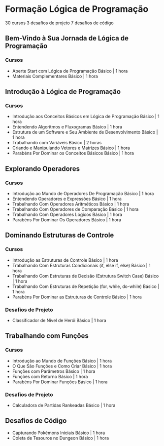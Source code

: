 # Formação Lógica de Programação

30 cursos
3 desafios de projeto
7 desafios de código

## Bem-Vindo à Sua Jornada de Lógica de Programação

### Cursos

- Aperte Start com Lógica de Programação
  Básico | 1 hora
- Materiais Complementares
  Básico | 1 hora

## Introdução à Lógica de Programação

### Cursos

- Introdução aos Conceitos Básicos em Lógica de Programação
  Básico | 1 hora
- Entendendo Algoritmos e Fluxogramas
  Básico | 1 hora
- Estrutura de um Software e Seu Ambiente de Desenvolvimento
  Básico | 1 hora
- Trabalhando com Variáveis
  Básico | 2 horas
- Criando e Manipulando Vetores e Matrizes
  Básico | 1 hora
- Parabéns Por Dominar os Conceitos Básicos
  Básico | 1 hora

## Explorando Operadores

### Cursos

- Introdução ao Mundo de Operadores De Programação
  Básico | 1 hora
- Entendendo Operadores e Expressões
  Básico | 1 hora
- Trabalhando Com Operadores Aritméticos
  Básico | 1 hora
- Trabalhando Com Operadores de Comparação
  Básico | 1 hora
- Trabalhando Com Operadores Lógicos
  Básico | 1 hora
- Parabéns Por Dominar Os Operadores
  Básico | 1 hora

## Dominando Estruturas de Controle

### Cursos

- Introdução as Estruturas de Controle
  Básico | 1 hora
- Trabalhando Com Estruturas Condicionais (if, else if, else)
  Básico | 1 hora
- Trabalhando Com Estruturas de Decisão (Estrutura Switch Case)
  Básico | 1 hora
- Trabalhando Com Estruturas de Repetição (for, while, do-while)
  Básico | 1 hora
- Parabéns Por Dominar as Estruturas de Controle
  Básico | 1 hora

### Desafios de Projeto

- Classificador de Nível de Herói
  Básico | 1 hora

## Trabalhando com Funções

### Cursos

- Introdução ao Mundo de Funções
  Básico | 1 hora
- O Que São Funções e Como Criar
  Básico | 1 hora
- Funções com Parâmetros
  Básico | 1 hora
- Funções com Retorno
  Básico | 1 hora
- Parabéns Por Dominar Funções
  Básico | 1 hora

### Desafios de Projeto

- Calculadora de Partidas Rankeadas
  Básico | 1 hora

## Desafios de Código

- Capturando Pokémons Iniciais
  Básico | 1 hora
- Coleta de Tesouros no Dungeon
  Básico | 1 hora
